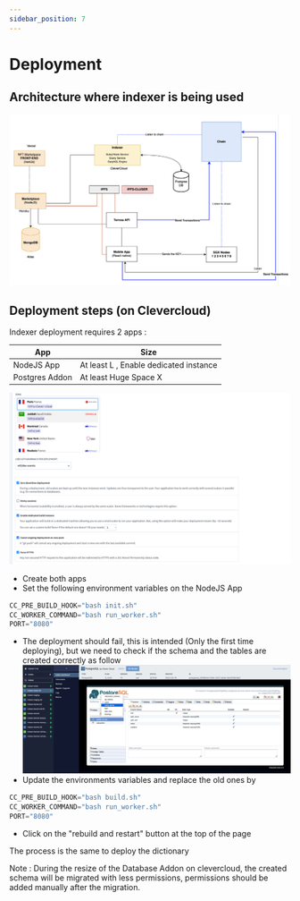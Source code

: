 ```yaml
---
sidebar_position: 7
---
```


# Deployment

## Architecture where indexer is being used

![Architecture](./ternoa-architecture.png)

## Deployment steps (on Clevercloud)

Indexer deployment requires 2 apps :

| App            | Size                                   |
|----------------|----------------------------------------|
| NodeJS App     | At least L , Enable dedicated instance |
| Postgres Addon | At least Huge Space X                  |

![Clevercloud-configuration](./cc-configuration.png)

- Create both apps
- Set the following environment variables on the NodeJS App
```javascript showLineNumbers
CC_PRE_BUILD_HOOK="bash init.sh"
CC_WORKER_COMMAND="bash run_worker.sh"
PORT="8080"
```
- The deployment should fail, this is intended (Only the first time deploying), but we need to check if the schema and the tables are created correctly as follow
![Db-configuration](./db-configuration.png)
- Update the environments variables and replace the old ones by
```javascript showLineNumbers
CC_PRE_BUILD_HOOK="bash build.sh"
CC_WORKER_COMMAND="bash run_worker.sh"
PORT="8080"
```
- Click on the "rebuild and restart" button at the top of the page

The process is the same to deploy the dictionary

Note : During the resize of the Database Addon on clevercloud, the created schema will be migrated with less permissions, permissions should be added manually after the migration.

